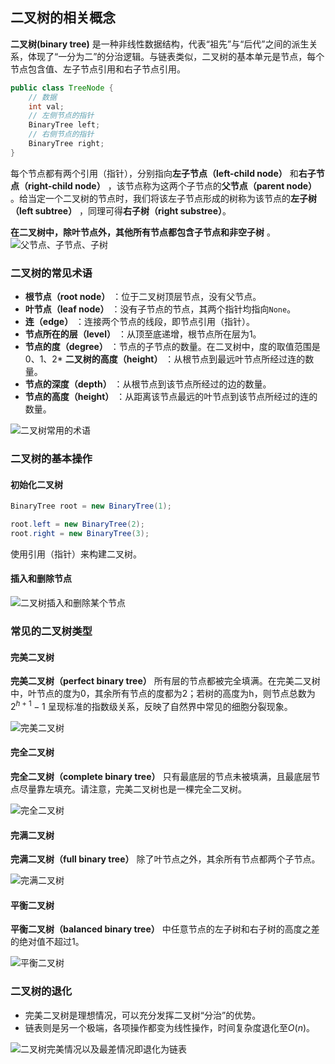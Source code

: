 ## 二叉树的相关概念

**二叉树(binary tree)** 是一种非线性数据结构，代表“祖先”与“后代”之间的派生关系，体现了“一分为二”的分治逻辑。与链表类似，二叉树的基本单元是节点，每个节点包含值、左子节点引用和右子节点引用。

```java
public class TreeNode {
    // 数据
    int val;
    // 左侧节点的指针
    BinaryTree left;
    // 右侧节点的指针
    BinaryTree right;
}
```

每个节点都有两个引用（指针），分别指向**左子节点（left-child node）** 和**右子节点（right-child node）** ，该节点称为这两个子节点的**父节点（parent node）** 。给当定一个二叉树的节点时，我们将该左子节点形成的树称为该节点的**左子树（left subtree）** ，同理可得**右子树（right substree）**。

**在二叉树中，除叶节点外，其他所有节点都包含子节点和非空子树** 。
![父节点、子节点、子树](./images/binary_tree_definition.png)

### 二叉树的常见术语
* **根节点（root node）** ：位于二叉树顶层节点，没有父节点。
* **叶节点（leaf node）** ：没有子节点的节点，其两个指针均指向`None`。
* **连（edge）** ：连接两个节点的线段，即节点引用（指针）。
* **节点所在的层（level）** ：从顶至底递增，根节点所在层为1。
* **节点的度（degree）** ：节点的子节点的数量。在二叉树中，度的取值范围是0、1、2* **二叉树的高度（height）** ：从根节点到最远叶节点所经过连的数量。
* **节点的深度（depth）** ：从根节点到该节点所经过的边的数量。
* **节点的高度（height）** ：从距离该节点最远的叶节点到该节点所经过的连的数量。

![二叉树常用的术语](./images/binary_tree_terminology.png)

### 二叉树的基本操作

#### 初始化二叉树
```java
BinaryTree root = new BinaryTree(1);

root.left = new BinaryTree(2);
root.right = new BinaryTree(3);
```

使用引用（指针）来构建二叉树。

#### 插入和删除节点
![二叉树插入和删除某个节点](./images/binary_tree_add_remove.png)


### 常见的二叉树类型

#### 完美二叉树
**完美二叉树（perfect binary tree）** 所有层的节点都被完全填满。在完美二叉树中，叶节点的度为0，其余所有节点的度都为2；若树的高度为h，则节点总数为$2^{h+1} - 1$ 呈现标准的指数级关系，反映了自然界中常见的细胞分裂现象。

![完美二叉树](./images/perfect_binary_tree.png)

#### 完全二叉树
**完全二叉树（complete binary tree）** 只有最底层的节点未被填满，且最底层节点尽量靠左填充。请注意，完美二叉树也是一棵完全二叉树。

![完全二叉树](./images/complete_binary_tree.png)

#### 完满二叉树
**完满二叉树（full binary tree）** 除了叶节点之外，其余所有节点都两个子节点。

![完满二叉树](./images/full_binary_tree.png)

#### 平衡二叉树
**平衡二叉树（balanced binary tree）** 中任意节点的左子树和右子树的高度之差的绝对值不超过1。

![平衡二叉树](./images/balanced_binary_tree.png)

### 二叉树的退化
* 完美二叉树是理想情况，可以充分发挥二叉树“分治”的优势。
* 链表则是另一个极端，各项操作都变为线性操作，时间复杂度退化至$O(n)$。

![二叉树完美情况以及最差情况即退化为链表](./images/binary_tree_best_worst_cases.png)

